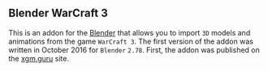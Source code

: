 ## Blender WarCraft 3

This is an addon for the [Blender](http://www.blender.org/) that allows you to import `3D` models and animations from the game `WarCraft 3`.
The first version of the addon was written in October 2016 for `Blender` `2.78`.
First, the addon was published on the [xgm.guru](https://xgm.guru/p/wc3/blender-warcraft-3) site.
